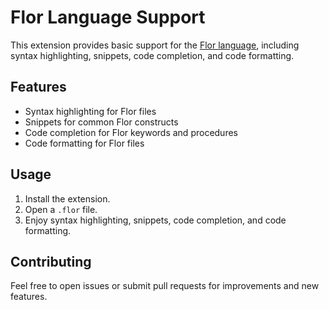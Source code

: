 # Flor Language Support

This extension provides basic support for the [Flor language](https://github.com/floraison/flor), including syntax highlighting, snippets, code completion, and code formatting.

## Features

- Syntax highlighting for Flor files
- Snippets for common Flor constructs
- Code completion for Flor keywords and procedures
- Code formatting for Flor files

## Usage

1. Install the extension.
2. Open a `.flor` file.
3. Enjoy syntax highlighting, snippets, code completion, and code formatting.

## Contributing

Feel free to open issues or submit pull requests for improvements and new features.
